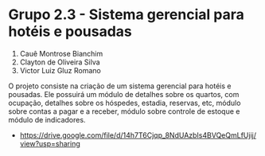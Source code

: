 # Grupo 2.3 - Sistema gerencial para hotéis e pousadas

1. Cauê Montrose Bianchim
2. Clayton de Oliveira Silva
3. Victor Luiz Gluz Romano

O projeto consiste na criação de um sistema gerencial para hotéis e pousadas. Ele possuirá um módulo de detalhes sobre os quartos, com ocupação, detalhes sobre os
hóspedes, estadia, reservas, etc, módulo sobre contas a pagar e a receber, módulo sobre controle de estoque e módulo de indicadores.

* https://drive.google.com/file/d/14h7T6Cjqp_8NdUAzbIs4BVQeQmLfUjij/view?usp=sharing
